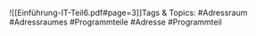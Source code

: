 
![[Einführung-IT-Teil6.pdf#page=3]]Tags & Topics:
   #Adressraum
   #Adressraumes
   #Programmteile
   #Adresse
   #Programmteil